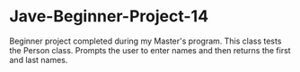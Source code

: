 # Jave-Beginner-Project-14
Beginner project completed during my Master's program. 
This class tests the Person class.
Prompts the user to enter names and then returns the first and last names.
